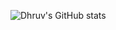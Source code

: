 ![Dhruv's GitHub stats](https://github-readme-stats.vercel.app/api?username=DHRUV-CODER&show_icons=true&theme=solarized-dark)
